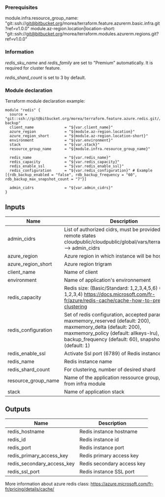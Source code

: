 ### Prerequisites
module.infra.resource_group_name: "git::ssh://git@bitbucket.org/morea/terraform.feature.azurerm.basic.infra.git?ref=v1.0.0"
module.az-region.location|location-short: "git::ssh://git@bitbucket.org/morea/terraform.modules.azurerm.regions.git?ref=v1.0.0"

### Information
*redis_sku_name* and *redis_family* are set to "Premium" automatically.
It is required for cluster feature.

*redis_shard_count*  is set to 3 by default.

### Module declaration

Terraform module declaration example:
```
module "redis" {
  source = "git::ssh://git@bitbucket.org/morea/terraform.feature.azure.redis.git//redis-backup"
  client_name              = "${var.client_name}"
  azure_region             = "${module.az-region.location}"
  azure_region_short       = "${module.az-region.location-short}"
  environment              = "${var.environment}"
  stack                    = "${var.stack}"
  resource_group_name      = "${module.infra.resource_group_name}"

  redis_name               = "${var.redis_name}"
  redis_capacity           = "${var.redis_capacity}"
  redis_enable_ssl         = "${var.redis_enable_ssl}"
  redis_configuration      = "${var.redis_configuration}" # Example [{rdb_backup_enabled = "false", rdb_backup_frequency = "60", rdb_backup_max_snapshot_count = "7"}]

  admin_cidrs              = "${var.admin_cidrs}"
}
```

## Inputs

| Name | Description | Type | Default | Required |
|------|-------------|:----:|:-----:|:-----:|
| admin_cidrs | List of authorized cidrs, must be provided using remote states cloudpublic/cloudpublic/global/vars/terraform.state --> admin_cidrs | list | - | yes |
| azure_region | Azure region in which instance will be hosted | string | - | yes |
| azure_region_short | Azure region trigram | string | - | yes |
| client_name | Name of client | string | - | yes |
| environment | Name of application's environnement | string | - | yes |
| redis_capacity | Redis size: (Basic/Standard: 1,2,3,4,5,6) (Premium: 1,2,3,4)  https://docs.microsoft.com/fr-fr/azure/redis-cache/cache-how-to-premium-clustering | string | `2` | no |
| redis_configuration | Set of redis configuration, accepted parameters: maxmemory_reserved (default: 200), maxmemory_delta (default: 200), maxmemory_policy (default: allkeys-lru), backup_frequency (default: 60), snapshot_count (default: 1) | map | `<map>` | no |
| redis_enable_ssl | Activate Ssl port (6789) of Redis instance | string | `false` | no |
| redis_name | Redis instance name | string | - | yes |
| redis_shard_count | For clustering, number of desired shard | string | `3` | no |
| resource_group_name | Name of the application ressource group, herited from infra module | string | - | yes |
| stack | Name of application stack | string | - | yes |

## Outputs

| Name | Description |
|------|-------------|
| redis_hostname | Redis instance hostname |
| redis_id | Redis instance id |
| redis_port | Redis instance port |
| redis_primary_access_key | Redis primary access key |
| redis_secondary_access_key | Redis secondary access key |
| redis_ssl_port | Redis instance SSL port |

More information about azure redis class: https://azure.microsoft.com/fr-fr/pricing/details/cache/
